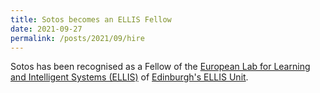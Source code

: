 ```yaml
---
title: Sotos becomes an ELLIS Fellow
date: 2021-09-27
permalink: /posts/2021/09/hire
---
```


Sotos has been recognised as a Fellow of the [European Lab for Learning and Intelligent Systems (ELLIS)](https://ellis.eu) of [Edinburgh's ELLIS Unit](https://web.inf.ed.ac.uk/ellis-edinburgh).
